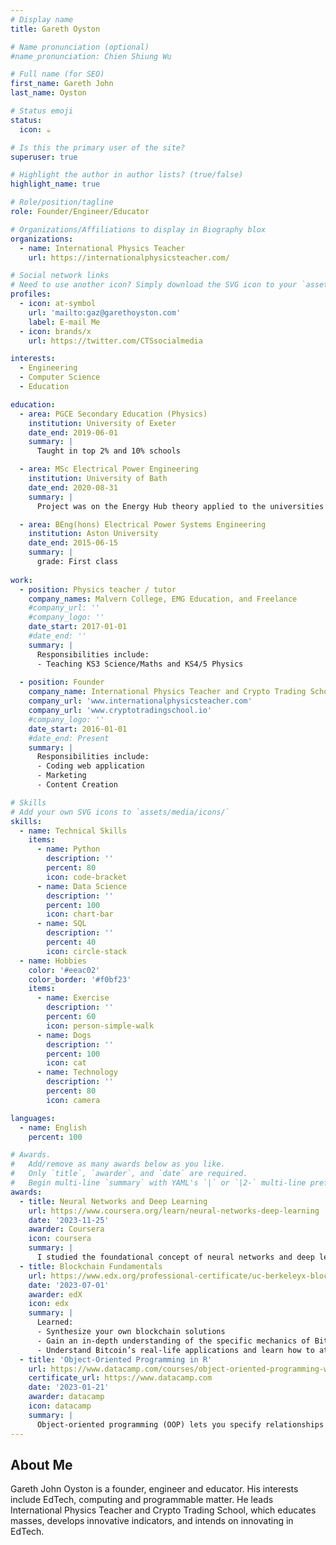 ```yaml
---
# Display name
title: Gareth Oyston

# Name pronunciation (optional)
#name_pronunciation: Chien Shiung Wu

# Full name (for SEO)
first_name: Gareth John
last_name: Oyston

# Status emoji
status:
  icon: ☕️

# Is this the primary user of the site?
superuser: true

# Highlight the author in author lists? (true/false)
highlight_name: true

# Role/position/tagline
role: Founder/Engineer/Educator

# Organizations/Affiliations to display in Biography blox
organizations:
  - name: International Physics Teacher
    url: https://internationalphysicsteacher.com/

# Social network links
# Need to use another icon? Simply download the SVG icon to your `assets/media/icons/` folder.
profiles:
  - icon: at-symbol
    url: 'mailto:gaz@garethoyston.com'
    label: E-mail Me
  - icon: brands/x
    url: https://twitter.com/CTSsocialmedia

interests:
  - Engineering
  - Computer Science
  - Education

education:
  - area: PGCE Secondary Education (Physics)
    institution: University of Exeter
    date_end: 2019-06-01
    summary: |
      Taught in top 2% and 10% schools

  - area: MSc Electrical Power Engineering
    institution: University of Bath
    date_end: 2020-08-31
    summary: |
      Project was on the Energy Hub theory applied to the universities campus

  - area: BEng(hons) Electrical Power Systems Engineering
    institution: Aston University
    date_end: 2015-06-15
    summary: |
      grade: First class
      
work:
  - position: Physics teacher / tutor
    company_names: Malvern College, EMG Education, and Freelance
    #company_url: ''
    #company_logo: ''
    date_start: 2017-01-01
    #date_end: ''
    summary: |
      Responsibilities include:
      - Teaching KS3 Science/Maths and KS4/5 Physics
    
  - position: Founder
    company_name: International Physics Teacher and Crypto Trading School
    company_url: 'www.internationalphysicsteacher.com'
    company_url: 'www.cryptotradingschool.io'
    #company_logo: ''
    date_start: 2016-01-01
    #date_end: Present
    summary: |
      Responsibilities include:
      - Coding web application
      - Marketing
      - Content Creation

# Skills
# Add your own SVG icons to `assets/media/icons/`
skills:
  - name: Technical Skills
    items:
      - name: Python
        description: ''
        percent: 80
        icon: code-bracket
      - name: Data Science
        description: ''
        percent: 100
        icon: chart-bar
      - name: SQL
        description: ''
        percent: 40
        icon: circle-stack
  - name: Hobbies
    color: '#eeac02'
    color_border: '#f0bf23'
    items:
      - name: Exercise
        description: ''
        percent: 60
        icon: person-simple-walk
      - name: Dogs
        description: ''
        percent: 100
        icon: cat
      - name: Technology
        description: ''
        percent: 80
        icon: camera

languages:
  - name: English
    percent: 100

# Awards.
#   Add/remove as many awards below as you like.
#   Only `title`, `awarder`, and `date` are required.
#   Begin multi-line `summary` with YAML's `|` or `|2-` multi-line prefix and indent 2 spaces below.
awards:
  - title: Neural Networks and Deep Learning
    url: https://www.coursera.org/learn/neural-networks-deep-learning
    date: '2023-11-25'
    awarder: Coursera
    icon: coursera
    summary: |
      I studied the foundational concept of neural networks and deep learning. By the end, I was familiar with the significant technological trends driving the rise of deep learning; build, train, and apply fully connected deep neural networks; implement efficient (vectorized) neural networks; identify key parameters in a neural network’s architecture; and apply deep learning to your own applications.
  - title: Blockchain Fundamentals
    url: https://www.edx.org/professional-certificate/uc-berkeleyx-blockchain-fundamentals
    date: '2023-07-01'
    awarder: edX
    icon: edx
    summary: |
      Learned:
      - Synthesize your own blockchain solutions
      - Gain an in-depth understanding of the specific mechanics of Bitcoin
      - Understand Bitcoin’s real-life applications and learn how to attack and destroy Bitcoin, Ethereum, smart contracts and Dapps, and alternatives to Bitcoin’s Proof-of-Work consensus algorithm
  - title: 'Object-Oriented Programming in R'
    url: https://www.datacamp.com/courses/object-oriented-programming-with-s3-and-r6-in-r
    certificate_url: https://www.datacamp.com
    date: '2023-01-21'
    awarder: datacamp
    icon: datacamp
    summary: |
      Object-oriented programming (OOP) lets you specify relationships between functions and the objects that they can act on, helping you manage complexity in your code. This is an intermediate level course, providing an introduction to OOP, using the S3 and R6 systems. S3 is a great day-to-day R programming tool that simplifies some of the functions that you write. R6 is especially useful for industry-specific analyses, working with web APIs, and building GUIs.
---
```


## About Me

Gareth John Oyston is a founder, engineer and educator. His interests include EdTech, computing and programmable matter. He leads International Physics Teacher and Crypto Trading School, which educates masses, develops innovative indicators, and intends on innovating in EdTech.
